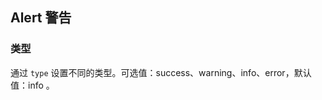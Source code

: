 <div class="demo-header">
<p class="overviewicon">
  <span class="wapi-ui-alert"/>
</p>

## Alert 警告

<nova-uxlink widget-name="Alert"></nova-uxlink>
</div>

### 类型

通过 `type` 设置不同的类型。可选值：success、warning、info、error，默认值：info 。

<nova-demo-view link="alert/type.vue"></nova-demo-view>

<br>
